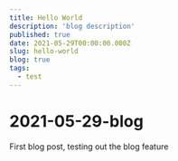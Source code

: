 ```yaml
---
title: Hello World
description: 'blog description'
published: true
date: 2021-05-29T00:00:00.000Z
slug: hello-world
blog: true
tags:
  - test
---
```


# 2021-05-29-blog

First blog post, testing out the blog feature

